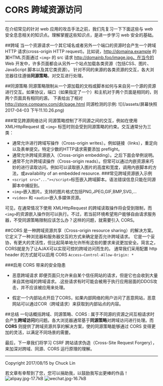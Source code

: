 # CORS 跨域资源访问


---
在介绍常见的针对 web 应用的攻击手法之前，我们先复习一下下面这些与 web 安全息息相关的知识点。理解掌握这些知识点，是进一步学习 web 安全的基础。

##跨域
当一个资源请求一个其它域名或者另外一个端口的资源时会产生一个跨域 HTTP 请求(cross-origin HTTP request)。比如说，http://domaina.example 的某HTML页面通过 ```<img>``` 的 src 请求 http://domainb.foo/image.jpg。在当今的 Web 开发中，许多页面都会从另外一个站点加载各类资源（包括CSS、图片、JavaScript 脚本以及其它类资源）。
针对不同的来源的各类资源的交互，各大浏览器往往遵循**同源策略**，对交互进行处理。

##同源策略
同源策略限制从一个源加载的文档或脚本如何与来自另一个源的资源进行交互。如果协议，端口（如果指定了一个）和主机对于两个页面是相同的，则两个页面具有相同的源。
下表给出了相对 http://store.company.com/dir/page.html 同源检测的示例:
![](/assets/屏幕快照 2017-04-03 下午11.10.26.png)

###常见跨源网络访问
同源策略控制了不同源之间的交互，例如在使用 XMLHttpRequest 或 ```<img>``` 标签时则会受到同源策略的约束。交互通常分为三类：

- 通常允许进行跨域写操作（Cross-origin writes）。例如链接（links），重定向以及表单提交。特定少数的HTTP请求需要添加 preflight。
- 通常允许跨域资源嵌入（Cross-origin embedding）。之后下面会举例说明。
- 通常不允许跨域读操作（Cross-origin reads）。但常可以通过内嵌资源来巧妙的进行读取访问。例如可以读取嵌入图片的高度和宽度，调用内嵌脚本的方法，或availability of an embedded resource.
###常见跨域资源嵌入示例
- ```<script src="..."></script>```标签嵌入跨域脚本。语法错误信息只能在同源脚本中捕捉到。
- ```<img>```嵌入图片。支持的图片格式包括PNG,JPEG,GIF,BMP,SVG,...
- ```<video>``` 和 ```<audio>```嵌入多媒体资源。

可见，在通常情况下使用 XMLHttpRequest 的跨域读取操作将会受到限制，而``` <img> ```的资源嵌入操作则可以执行。不过，若当前环境希望用户能够自由请求服务器，不受同源策略限制应该怎么办？这样的问题，就需要引入 CORS。

##CORS
是一种跨域资源共享（Cross-origin resource sharing）的解决方案。它定义了一种浏览器和服务器交互的方式来确定是否允许跨域请求。
它是一个妥协，有更大的灵活性，但比起简单地允许所有这些的要求来说更加安全。简言之，CORS就是为了让AJAX可以实现可控的跨域访问而生的。
通常我们采用配置 http header 的方式就可以启用 CORS
```Access–Control-Allow-Origin: * ```

###启用 CORS 带来的安全隐患

- 恶意跨域请求 
即便页面只允许来自某个信任网站的请求，但是它也会收到大量来自其他域的跨域请求。.这些请求有时可能会被用于执行应用层面的DDOS攻击，并不应该被应用来处理。

- 假定一个内部站点开启了CORS，如果内部网络的用户访问了恶意网站，恶意网站可以通过COR（跨域请求）来获取到内部站点的内容。

##总结
一句话概括跨域、同源策略、CORS
: 属于不同源的资源之间互相请求时会产生**跨域访问**的问题。各大浏览器通常基于**同源策略**对跨域访问进行处理。而 **CORS** 则提供了跨域资源共享的解决方案，使的同源策略能够通过 CORS 变得更加的灵活，以满足不同场景的需要。

最后，下一章我们将学习 CSRF 跨站请求伪造（Cross-Site Request Forgery），来加深对跨域、同源、CORS 运行原理的理解。

---
Copyright 2017/08/15 by Chuck Lin



若文章有幸帮到了您，您可以捐助我，以鼓励我写出更棒的作品！
![alipay.jpg-17.7kB][1]
![wechat.jpg-16.7kB][2]


[1]: http://static.zybuluo.com/mikumikulch/6g65s5tsspdmsk87a8ariszo/alipay.jpg
[2]: http://static.zybuluo.com/mikumikulch/rk5hldgo4wi9fv23xu3vm8pf/wechat.jpg















